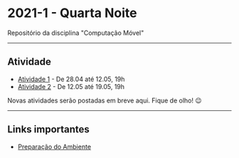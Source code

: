 # 2021-1 - Quarta Noite
Repositório da disciplina "Computação Móvel"

***

## Atividade

 - [Atividade 1](https://forms.gle/gqXddbijm9TLU9GdA) - De 28.04 até 12.05, 19h
 - [Atividade 2](https://forms.gle/PAYK3Y5Z3vGTSVPW8) - De 12.05 até 19.05, 19h


Novas atividades serão postadas em breve aqui. Fique de olho! 😉




 ***

 ## Links importantes

  - [Preparação do Ambiente](https://github.com/traue/2021-1_quarta_noite/wiki/Prepara%C3%A7%C3%A3o-do-ambiente---Flutter)
